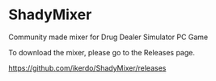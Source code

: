 # ShadyMixer
Community made mixer for Drug Dealer Simulator PC Game

To download the mixer, please go to the Releases page.

https://github.com/ikerdo/ShadyMixer/releases
